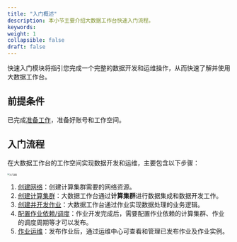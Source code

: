 ```yaml
---
title: "入门概述"
description: 本小节主要介绍大数据工作台快速入门流程。 
keywords: 
weight: 1
collapsible: false
draft: false
---
```


快速入门模块将指引您完成一个完整的数据开发和运维操作，从而快速了解并使用大数据工作台。

## 前提条件

已完成[准备工作](../../prepare/create_account)，准备好账号和工作空间。

## 入门流程

在大数据工作台的工作空间实现数据开发和运维，主要包含以下步骤：

<img src="../../_images/process_qs.png" alt="入门流程" style="zoom:30%;" />

1. [创建网络](../create_net)：创建计算集群需要的网络资源。
2. [创建计算集群](../create_flink_cluster)：大数据工作台通过**计算集群**进行数据集成和数据开发工作。
3. [创建并开发作业](../create_job)：大数据工作台通过作业实现数据处理的业务逻辑。
4. [配置作业依赖/调度](../scheduling_job)：作业开发完成后，需要配置作业依赖的计算集群、作业的调度周期等才可以发布。
5. [作业运维](../released)：发布作业后，通过运维中心可查看和管理已发布作业及作业实例。
